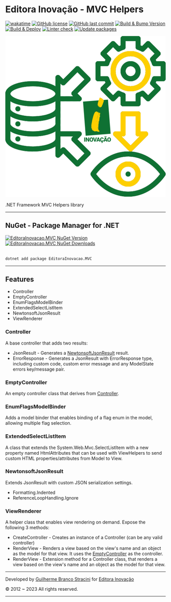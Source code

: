 # Editora Inovação - MVC Helpers

[![wakatime](https://wakatime.com/badge/github/InovacaoMediaBrasil/EditoraInovacao.MVC.svg)](https://wakatime.com/badge/github/InovacaoMediaBrasil/EditoraInovacao.MVC)
[![GitHub license](https://img.shields.io/github/license/InovacaoMediaBrasil/EditoraInovacao.MVC)](https://github.com/InovacaoMediaBrasil/EditoraInovacao.MVC)
[![GitHub last commit](https://img.shields.io/github/last-commit/InovacaoMediaBrasil/EditoraInovacao.MVC/main)](https://github.com/InovacaoMediaBrasil/EditoraInovacao.MVC)
[![Build & Bump Version](https://github.com/InovacaoMediaBrasil/EditoraInovacao.MVC/actions/workflows/build-bump-version.yml/badge.svg)](https://github.com/InovacaoMediaBrasil/EditoraInovacao.MVC/actions/workflows/build-bump-version.yml)
[![Build & Deploy](https://github.com/InovacaoMediaBrasil/EditoraInovacao.MVC/actions/workflows/build-deploy.yml/badge.svg)](https://github.com/InovacaoMediaBrasil/EditoraInovacao.MVC/actions/workflows/build-deploy.yml)
[![Linter check](https://github.com/InovacaoMediaBrasil/EditoraInovacao.MVC/actions/workflows/linter.yml/badge.svg)](https://github.com/InovacaoMediaBrasil/EditoraInovacao.MVC/actions/workflows/linter.yml)
[![Update packages](https://github.com/InovacaoMediaBrasil/EditoraInovacao.MVC/actions/workflows/update-packages.yml/badge.svg)](https://github.com/InovacaoMediaBrasil/EditoraInovacao.MVC/actions/workflows/update-packages.yml)

![logo.png](logo.png)

.NET Framework MVC Helpers library

---

## NuGet - Package Manager for .NET

[![EditoraInovacao.MVC NuGet Version](https://img.shields.io/nuget/v/EditoraInovacao.MVC.svg?style=flat)](https://www.nuget.org/packages/EditoraInovacao.MVC/)
[![EditoraInovacao.MVC NuGet Downloads](https://img.shields.io/nuget/dt/EditoraInovacao.MVC.svg?style=flat)](https://www.nuget.org/packages/EditoraInovacao.MVC/)

```bash

dotnet add package EditoraInovacao.MVC

```

---

## Features

- Controller
- EmptyController
- EnumFlagsModelBinder
- ExtendedSelectListItem
- NewtonsoftJsonResult
- ViewRenderer

### Controller

A base controller that adds two results:

- JsonResult - Generates a [NewtonsoftJsonResult](#NewtonsoftJsonResult) result.
- ErrorResponse - Generates a JsonResult with ErrorResponse type, including custom code, custom error message and any ModelState errors key/message pair.

### EmptyController

An empty controller class that derives from [Controller](#Controller).

### EnumFlagsModelBinder

Adds a model binder that enables binding of a flag enum in the model, allowing multiple flag selection.

### ExtendedSelectListItem

A class that extends the System.Web.Mvc.SelectListItem with a new property named HtmlAttributes that can be used with ViewHelpers to send custom HTML properties/attributes from Model to View.

### NewtonsoftJsonResult

Extends JsonResult with custom JSON serialization settings. 

- Formatting.Indented
- ReferenceLoopHandling.Ignore

### ViewRenderer

A helper class that enables view rendering on demand.
Expose the following 3 methods:

- CreateController - Creates an instance of a Controller (can be any valid controller)
- RenderView - Renders a view based on the view's name and an object as the model for that view. It uses the [EmptyController](#EmptyController) as the controller.
- RenderView - Extension method for a Controller class, that renders a view based on the view's name and an object as the model for that view.
 
---

Developed by [Guilherme Branco Stracini](https://www.guilhermebranco.com.br) for [Editora Inovação](https://www.editorainovacao.com.br) 

© 2012 ~ 2023 All rights reserved.

---
